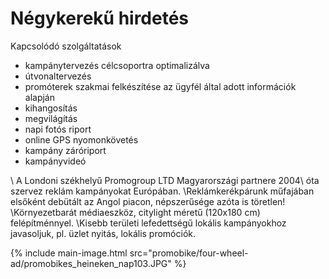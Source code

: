 # Négykerekű hirdetés

Kapcsolódó szolgáltatások

- kampánytervezés célcsoportra optimalizálva
- útvonaltervezés
- promóterek szakmai felkészítése az ügyfél által adott információk alapján
- kihangosítás
- megvilágítás
- napi fotós riport
- online GPS nyomonkövetés
- kampány záróriport
- kampányvideó

\ A Londoni székhelyű Promogroup LTD Magyarországi partnere 2004\ óta szervez reklám kampányokat Európában.
\Reklámkerékpárunk műfajában elsőként debütált az Angol piacon, népszerűsége azóta is töretlen!
\Környezetbarát médiaeszköz, citylight méretű (120x180 cm) felépítménnyel.
\Kisebb területi lefedettségű lokális kampányokhoz javasoljuk, pl. üzlet nyitás, lokális promóciók.

{% include main-image.html src="promobike/four-wheel-ad/promobikes_heineken_nap103.JPG" %}
